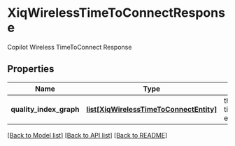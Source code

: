 # XiqWirelessTimeToConnectResponse

Copilot Wireless TimeToConnect Response
## Properties
Name | Type | Description | Notes
------------ | ------------- | ------------- | -------------
**quality_index_graph** | [**list[XiqWirelessTimeToConnectEntity]**](XiqWirelessTimeToConnectEntity.md) | the wireless timeToConnect entities data | [optional] 

[[Back to Model list]](../README.md#documentation-for-models) [[Back to API list]](../README.md#documentation-for-api-endpoints) [[Back to README]](../README.md)


